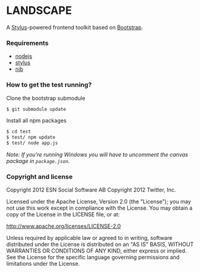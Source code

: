 LANDSCAPE
=========

A [Stylus](https://github.com/learnboost/stylus)-powered frontend toolkit based on [Bootstrap](https://github.com/twitter/bootstrap/).

### Requirements
- [nodejs](http://nodejs.org/)
- [stylus](http://learnboost.github.com/stylus/)
- [nib](http://visionmedia.github.com/nib/)

### How to get the test running?

Clone the bootstrap submodule

```bash
$ git submodule update
```

Install all npm packages

```bash
$ cd test
$ test/ npm update
$ test/ node app.js
```

*Note: If you're running Windows you will have to uncomment the canvas package in `package.json`.*

### Copyright and license
Copyright 2012 ESN Social Software AB
Copyright 2012 Twitter, Inc.

Licensed under the Apache License, Version 2.0 (the "License"); you may not use this work except in compliance with the License. You may obtain a copy of the License in the LICENSE file, or at:

http://www.apache.org/licenses/LICENSE-2.0

Unless required by applicable law or agreed to in writing, software distributed under the License is distributed on an "AS IS" BASIS, WITHOUT WARRANTIES OR CONDITIONS OF ANY KIND, either express or implied. See the License for the specific language governing permissions and limitations under the License.